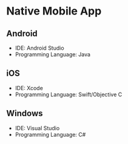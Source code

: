 # Native Mobile App

## Android

- IDE: Android Studio
- Programming Language: Java

## iOS

- IDE: Xcode
- Programming Language: Swift/Objective C

## Windows

- IDE: Visual Studio
- Programming Language: C#